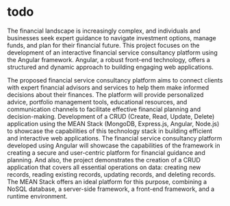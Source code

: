 # todo
The financial landscape is increasingly complex, and individuals and businesses seek expert guidance to navigate investment options, manage funds, and plan for their financial future. This project focuses on the development of an interactive financial service consultancy platform using the Angular framework. Angular, a robust front-end technology, offers a structured and dynamic approach to building engaging web applications.

The proposed financial service consultancy platform aims to connect clients with expert financial advisors and services to help them make informed decisions about their finances. The platform will provide personalized advice, portfolio management tools, educational resources, and communication channels to facilitate effective financial planning and decision-making.
Development of a CRUD (Create, Read, Update, Delete) application using the MEAN Stack (MongoDB, Express.js, Angular, Node.js) to showcase the capabilities of this technology stack in building efficient and interactive web applications.
The financial service consultancy platform developed using Angular will showcase the capabilities of the framework in creating a secure and user-centric platform for financial guidance and planning. And also, the project demonstrates the creation of a CRUD application that covers all essential operations on data: creating new records, reading existing records, updating records, and deleting records. The MEAN Stack offers an ideal platform for this purpose, combining a NoSQL database, a server-side framework, a front-end framework, and a runtime environment.
